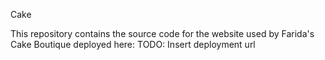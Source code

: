 Cake

This repository contains the source code for the website used by Farida's Cake Boutique deployed here:
TODO: Insert deployment url

